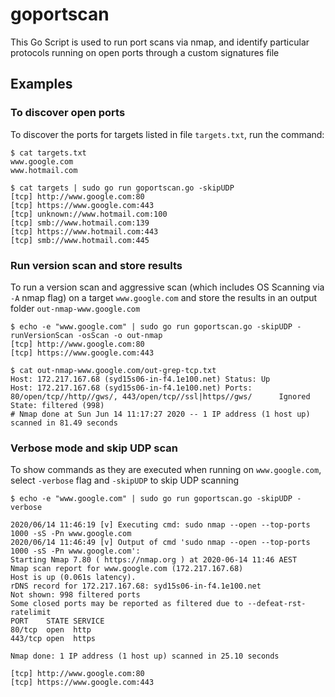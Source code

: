# goportscan

This Go Script is used to run port scans via nmap, and identify particular 
protocols running on open ports through a custom signatures file

## Examples

### To discover open ports
To discover the ports for targets listed in file `targets.txt`, run the command:

```
$ cat targets.txt
www.google.com
www.hotmail.com

$ cat targets | sudo go run goportscan.go -skipUDP
[tcp] http://www.google.com:80
[tcp] https://www.google.com:443
[tcp] unknown://www.hotmail.com:100
[tcp] smb://www.hotmail.com:139
[tcp] https://www.hotmail.com:443
[tcp] smb://www.hotmail.com:445
```

### Run version scan and store results
To run a version scan and aggressive scan (which includes OS Scanning via `-A` nmap flag)  on a target `www.google.com` and store the results in an 
output folder `out-nmap-www.google.com`

```
$ echo -e "www.google.com" | sudo go run goportscan.go -skipUDP -runVersionScan -osScan -o out-nmap
[tcp] http://www.google.com:80
[tcp] https://www.google.com:443

$ cat out-nmap-www.google.com/out-grep-tcp.txt
Host: 172.217.167.68 (syd15s06-in-f4.1e100.net) Status: Up
Host: 172.217.167.68 (syd15s06-in-f4.1e100.net) Ports: 80/open/tcp//http//gws/, 443/open/tcp//ssl|https//gws/      Ignored State: filtered (998)
# Nmap done at Sun Jun 14 11:17:27 2020 -- 1 IP address (1 host up) scanned in 81.49 seconds
```

### Verbose mode and skip UDP scan
To show commands as they are executed when running on `www.google.com`, select `-verbose` flag and `-skipUDP` to skip UDP scanning

```
$ echo -e "www.google.com" | sudo go run goportscan.go -skipUDP -verbose

2020/06/14 11:46:19 [v] Executing cmd: sudo nmap --open --top-ports 1000 -sS -Pn www.google.com
2020/06/14 11:46:49 [v] Output of cmd 'sudo nmap --open --top-ports 1000 -sS -Pn www.google.com':
Starting Nmap 7.80 ( https://nmap.org ) at 2020-06-14 11:46 AEST
Nmap scan report for www.google.com (172.217.167.68)
Host is up (0.061s latency).
rDNS record for 172.217.167.68: syd15s06-in-f4.1e100.net
Not shown: 998 filtered ports
Some closed ports may be reported as filtered due to --defeat-rst-ratelimit
PORT    STATE SERVICE
80/tcp  open  http
443/tcp open  https

Nmap done: 1 IP address (1 host up) scanned in 25.10 seconds

[tcp] http://www.google.com:80
[tcp] https://www.google.com:443
```
